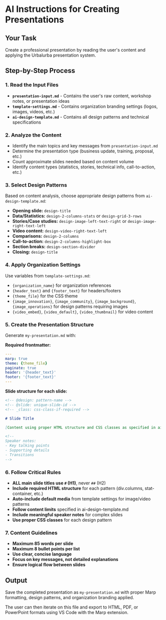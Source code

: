 # AI Instructions for Creating Presentations

## Your Task
Create a professional presentation by reading the user's content and applying the Urbalurba presentation system.

## Step-by-Step Process

### 1. Read the Input Files
- **`presentation-input.md`** - Contains the user's raw content, workshop notes, or presentation ideas
- **`template-settings.md`** - Contains organization branding settings (logos, images, videos, etc.)
- **`ai-design-template.md`** - Contains all design patterns and technical specifications

### 2. Analyze the Content
- Identify the main topics and key messages from `presentation-input.md`
- Determine the presentation type (business update, training, proposal, etc.)
- Count approximate slides needed based on content volume
- Identify content types (statistics, stories, technical info, call-to-action, etc.)

### 3. Select Design Patterns
Based on content analysis, choose appropriate design patterns from `ai-design-template.md`:
- **Opening slide:** `design-title`
- **Data/Statistics:** `design-2-columns-stats` or `design-grid-3-rows`
- **Stories/Case studies:** `design-image-left-text-right` or `design-image-right-text-left`
- **Video content:** `design-video-right-text-left`
- **Comparisons:** `design-2-columns`
- **Call-to-action:** `design-2-columns-highlight-box`
- **Section breaks:** `design-section-divider`
- **Closing:** `design-title`

### 4. Apply Organization Settings
Use variables from `template-settings.md`:
- `{organization_name}` for organization references
- `{header_text}` and `{footer_text}` for headers/footers
- `{theme_file}` for the CSS theme
- `{image_innovation}`, `{image_community}`, `{image_background}`, `{image_operations}` for design patterns requiring images
- `{video_embed}`, `{video_default}`, `{video_thumbnail}` for video content

### 5. Create the Presentation Structure
Generate `my-presentation.md` with:

**Required frontmatter:**
```yaml
---
marp: true
theme: {theme_file}
paginate: true
header: '{header_text}'
footer: '{footer_text}'
---
```

**Slide structure for each slide:**
```markdown
<!-- @design: pattern-name -->
<!-- @slide: unique-slide-id -->
<!-- _class: css-class-if-required -->

# Slide Title

[Content using proper HTML structure and CSS classes as specified in ai-design-template.md]

<!--
Speaker notes:
- Key talking points
- Supporting details
- Transitions
-->
```

### 6. Follow Critical Rules
- **ALL main slide titles use `#` (H1)**, never `##` (H2)
- **Include required HTML structure** for each pattern (div.columns, stat-container, etc.)
- **Auto-include default media** from template settings for image/video patterns
- **Follow content limits** specified in ai-design-template.md
- **Include meaningful speaker notes** for complex slides
- **Use proper CSS classes** for each design pattern

### 7. Content Guidelines
- **Maximum 85 words per slide**
- **Maximum 8 bullet points per list**
- **Use clear, concise language**
- **Focus on key messages, not detailed explanations**
- **Ensure logical flow between slides**

## Output
Save the completed presentation as `my-presentation.md` with proper Marp formatting, design patterns, and organization branding applied.

The user can then iterate on this file and export to HTML, PDF, or PowerPoint formats using VS Code with the Marp extension.